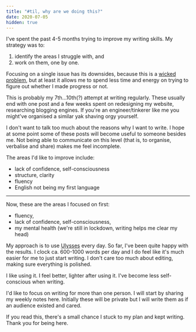 ```yaml
---
title: "#til, why are we doing this?"
date: 2020-07-05
hidden: true
---
```


I've spent the past 4-5 months trying to improve my writing skills. My strategy was to:

1) identify the areas I struggle with, and
2) work on them, one by one.

Focusing on a single issue has its downsides, because this is a [wicked problem](https://en.wikipedia.org/wiki/Wicked_problem), but at least it allows me to spend less time and energy on trying to figure out whether I made progress or not.

This is probably my 7th...10th(?) attempt at writing regularly. These usually end with one post and a few weeks spent on redesigning my website, researching blogging engines. If you're an engineer/tinkerer like me you might've organised a similar yak shaving orgy yourself.

I don't want to talk too much about the reasons why I want to write. I hope at some point some of these posts will become useful to someone besides me. Not being able to communicate on this level (that is, to organise, verbalise and share) makes me feel incomplete.

The areas I'd like to improve include:

- lack of confidence, self-consciousness
- structure, clarity
- fluency
- English not being my first language

---

Now, these are the areas I focused on first:

- fluency,
- lack of confidence, self-consciousness,
- my mental health (we're still in lockdown, writing helps me clear my head)

My approach is to use [Ulysses](/posts/ulysses) every day. So far, I've been quite happy with the results. I clock ca. 600-1000 words per day and I do feel like it's much easier for me to just start writing. I don't care too much about editing, making sure everything is polished.

I like using it. I feel better, lighter after using it. I've become less self-conscious when writing.

I'd like to focus on writing for more than one person. I will start by sharing my weekly notes here. Initially these will be private but I will write them as if an audience existed and cared.

If you read this, there's a small chance I stuck to my plan and kept writing. Thank you for being here.